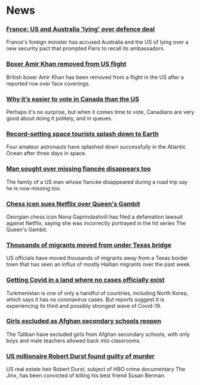 # News
### [France: US and Australia 'lying' over defence deal](https://www.bbc.com/news/world-europe-58610234)
France's foreign minister has accused Australia and the US of lying over a new security pact that prompted Paris to recall its ambassadors. 
### [Boxer Amir Khan removed from US flight](https://www.bbc.com/news/uk-58612530)
British boxer Amir Khan has been removed from a flight in the US after a reported row over face coverings.
### [Why it’s easier to vote in Canada than the US](https://www.bbc.com/news/world-us-canada-58589809)
Perhaps it's no surprise, but when it comes time to vote, Canadians are very good about doing it politely, and in queues.
### [Record-setting space tourists splash down to Earth](https://www.bbc.com/news/world-us-canada-58612961)
Four amateur astronauts have splashed down successfully in the Atlantic Ocean after three days in space.
### [Man sought over missing fiancée disappears too](https://www.bbc.com/news/world-us-canada-58607813)
The family of a US man whose fiancée disappeared during a road trip say he is now missing too. 
### [Chess icon sues Netflix over Queen's Gambit](https://www.bbc.com/news/entertainment-arts-58600453)
Georgian chess icon Nona Gaprindashvili has filed a defamation lawsuit against Netflix, saying she was incorrectly portrayed in the hit series The Queen's Gambit.
### [Thousands of migrants moved from under Texas bridge](https://www.bbc.com/news/world-us-canada-58612566)
US officials have moved thousands of migrants away from a Texas border town that has seen an influx of mostly Haitian migrants over the past week. 
### [Getting Covid in a land where no cases officially exist](https://www.bbc.com/news/world-asia-58583212)
Turkmenistan is one of only a handful of countries, including North Korea, which says it has no coronavirus cases. But reports suggest it is experiencing its third and possibly strongest wave of Covid-19.
### [Girls excluded as Afghan secondary schools reopen](https://www.bbc.com/news/world-asia-58607816)
The Taliban have excluded girls from Afghan secondary schools, with only boys and male teachers allowed back into classrooms.
### [US millionaire Robert Durst found guilty of murder](https://www.bbc.com/news/world-us-canada-58605688)
US real estate heir Robert Durst, subject of HBO crime documentary The Jinx, has been convicted of killing his best friend Susan Berman.
